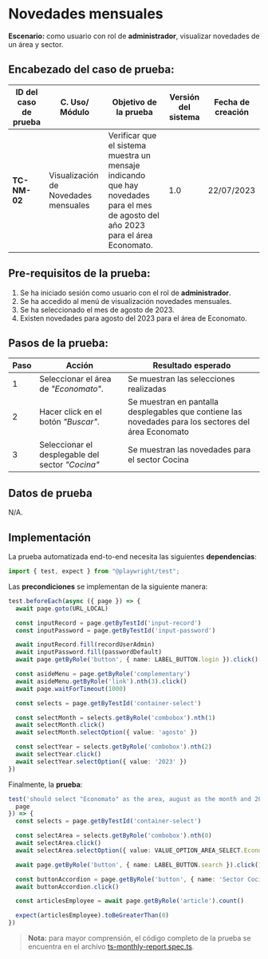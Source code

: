 # Novedades mensuales

**Escenario:** como usuario con rol de **administrador**, visualizar novedades de un área y sector.

## Encabezado del caso de prueba:

| ID del caso de prueba | C. Uso/ Módulo | Objetivo de la prueba                                                                        | Versión del sistema | Fecha de creación |
| --------------------- | -------------- | -------------------------------------------------------------------------------------------- | ------------------- | ----------------- |
| **TC-NM-02**          | Visualización de Novedades mensuales | Verificar que el sistema muestra un mensaje indicando que hay novedades para el mes de agosto del año 2023 para el área Economato. | 1.0                 | 22/07/2023        |

## Pre-requisitos de la prueba:

1. Se ha iniciado sesión como usuario con el rol de **administrador**.
2. Se ha accedido al menú de visualización novedades mensuales.
3. Se ha seleccionado el mes de agosto de 2023.
4. Existen novedades para agosto del 2023 para el área de Economato.

## Pasos de la prueba:

| Paso | Acción                                                                 | Resultado esperado                                                                                                                                                               |
| ---- | ---------------------------------------------------------------------- | -------------------------------------------------------------------------------------------------------------------------------------------------------------------------------- |
| 1 | Seleccionar el área de _"Economato"_. | Se muestran las selecciones realizadas|
| 2 | Hacer click en el botón _"Buscar"_. | Se muestran en pantalla desplegables que contiene las novedades para los sectores del área Economato |
| 3 | Seleccionar el desplegable del sector _"Cocina"_ | Se muestran las novedades para el sector Cocina |

## Datos de prueba

N/A.

## Implementación

La prueba automatizada end-to-end necesita las siguientes **dependencias**:

```typescript
import { test, expect } from "@playwright/test";
```

Las **precondiciones** se implementan de la siguiente manera:

```typescript
test.beforeEach(async ({ page }) => {
  await page.goto(URL_LOCAL)

  const inputRecord = page.getByTestId('input-record')
  const inputPassword = page.getByTestId('input-password')

  await inputRecord.fill(recordUserAdmin)
  await inputPassword.fill(passwordDefault)
  await page.getByRole('button', { name: LABEL_BUTTON.login }).click()

  const asideMenu = page.getByRole('complementary')
  await asideMenu.getByRole('link').nth(3).click()
  await page.waitForTimeout(1000)

  const selects = page.getByTestId('container-select')

  const selectMonth = selects.getByRole('combobox').nth(1)
  await selectMonth.click()
  await selectMonth.selectOption({ value: 'agosto' })

  const selectYear = selects.getByRole('combobox').nth(2)
  await selectYear.click()
  await selectYear.selectOption({ value: '2023' })
})
```

Finalmente, la **prueba**:

```typescript
test('should select "Economato" as the area, august as the month and 2023 as year and display indicating that there are novelties for month selected', async ({
  page
}) => {
  const selects = page.getByTestId('container-select')

  const selectArea = selects.getByRole('combobox').nth(0)
  await selectArea.click()
  await selectArea.selectOption({ value: VALUE_OPTION_AREA_SELECT.Economato })

  await page.getByRole('button', { name: LABEL_BUTTON.search }).click()

  const buttonAccordion = page.getByRole('button', { name: 'Sector Cocina' })
  await buttonAccordion.click()

  const articlesEmployee = await page.getByRole('article').count()

  expect(articlesEmployee).toBeGreaterThan(0)
})
```

> **Nota:** para mayor comprensión, el código completo de la prueba se encuentra en el archivo [ts-monthly-report.spec.ts]().